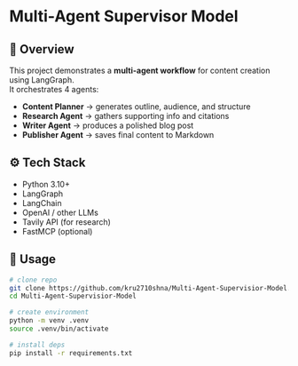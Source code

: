 # Multi-Agent Supervisor Model

## 📌 Overview
This project demonstrates a **multi-agent workflow** for content creation using LangGraph.  
It orchestrates 4 agents:
- **Content Planner** → generates outline, audience, and structure
- **Research Agent** → gathers supporting info and citations
- **Writer Agent** → produces a polished blog post
- **Publisher Agent** → saves final content to Markdown

## ⚙️ Tech Stack
- Python 3.10+
- LangGraph
- LangChain
- OpenAI / other LLMs
- Tavily API (for research)
- FastMCP (optional)

## 🚀 Usage
```bash
# clone repo
git clone https://github.com/kru2710shna/Multi-Agent-Supervisior-Model.git
cd Multi-Agent-Supervisior-Model

# create environment
python -m venv .venv
source .venv/bin/activate

# install deps
pip install -r requirements.txt

